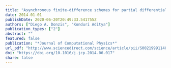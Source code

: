 ```yaml
---
title: "Asynchronous finite-difference schemes for partial differential equations"
date: 2014-01-01
publishDate: 2020-06-20T20:49:33.541755Z
authors: ["Diego A. Donzis", "Konduri Aditya"]
publication_types: ["2"]
abstract: ""
featured: false
publication: "*Journal of Computational Physics*"
url_pdf: "http://www.sciencedirect.com/science/article/pii/S0021999114004240"
doi: "https://doi.org/10.1016/j.jcp.2014.06.017"
share: false
---
```


